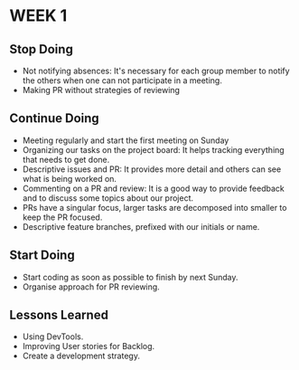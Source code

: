 # WEEK 1

## Stop Doing

- Not notifying absences: It's necessary for each group member to notify the others when one can not participate in a meeting.
- Making PR without strategies of reviewing 


## Continue Doing

- Meeting regularly and start the first meeting on Sunday
- Organizing our tasks on the project board: It helps tracking everything that needs to get done.
- Descriptive issues and PR: It provides more detail and others can see what is being worked on.
- Commenting on a PR and review: It is a good way to provide feedback and to discuss some topics about our project.
- PRs have a singular focus, larger tasks are decomposed into smaller to keep the PR focused.
- Descriptive feature branches, prefixed with our initials or name.


## Start Doing

- Start coding as soon as possible to finish by next Sunday.
- Organise approach for PR reviewing.

## Lessons Learned

- Using DevTools.
- Improving User stories for Backlog.
- Create a development strategy.